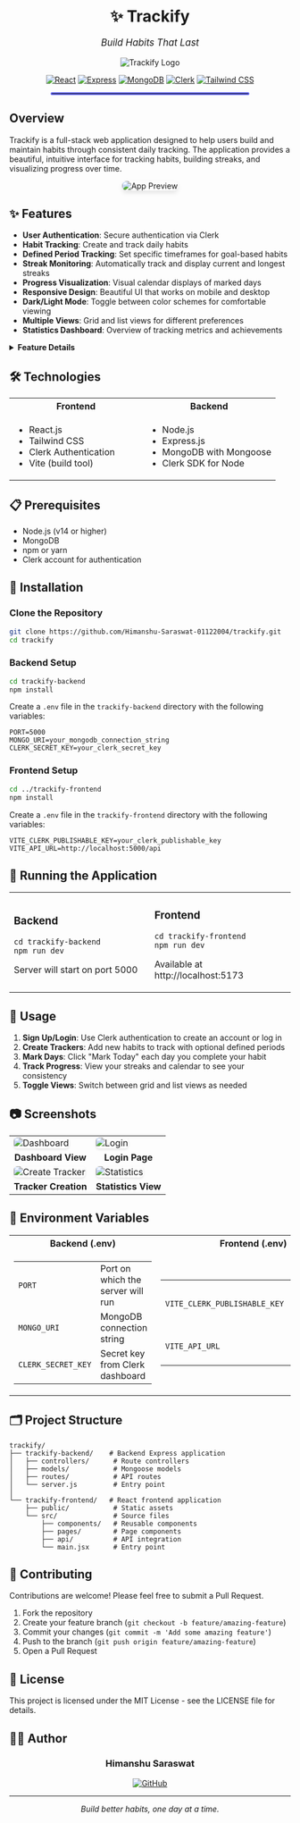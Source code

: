 <div align="center">

# ✨ Trackify

<p style="font-size:1.2em; font-style:italic;">Build Habits That Last</p>

<img src="https://img.shields.io/badge/Trackify-Habit%20Tracking%20Made%20Beautiful-6366F1?style=for-the-badge&logo=checkmarx&logoColor=white" alt="Trackify Logo" />

<p>
  <a href="https://reactjs.org/"><img src="https://img.shields.io/badge/React-18.x-61DAFB?style=flat-square&logo=react" alt="React" /></a>
  <a href="https://expressjs.com/"><img src="https://img.shields.io/badge/Express-4.x-000000?style=flat-square&logo=express" alt="Express" /></a>
  <a href="https://www.mongodb.com/"><img src="https://img.shields.io/badge/MongoDB-5.x-47A248?style=flat-square&logo=mongodb" alt="MongoDB" /></a>
  <a href="https://clerk.dev/"><img src="https://img.shields.io/badge/Clerk-Authentication-4B6BFB?style=flat-square" alt="Clerk" /></a>
  <a href="https://tailwindcss.com/"><img src="https://img.shields.io/badge/Tailwind%20CSS-3.x-38B2AC?style=flat-square&logo=tailwind-css" alt="Tailwind CSS" /></a>
</p>

<hr style="width:70%; border:2px solid #6366F1; border-radius:5px;" />

</div>

## Overview

Trackify is a full-stack web application designed to help users build and maintain habits through consistent daily tracking. The application provides a beautiful, intuitive interface for tracking habits, building streaks, and visualizing progress over time.

<p align="center">
  <img src="https://via.placeholder.com/800x200?text=Trackify+App+Preview" alt="App Preview" style="border-radius:8px; box-shadow:0 4px 8px rgba(0,0,0,0.1);" />
</p>

## ✨ Features

- **User Authentication**: Secure authentication via Clerk
- **Habit Tracking**: Create and track daily habits
- **Defined Period Tracking**: Set specific timeframes for goal-based habits
- **Streak Monitoring**: Automatically track and display current and longest streaks
- **Progress Visualization**: Visual calendar displays of marked days
- **Responsive Design**: Beautiful UI that works on mobile and desktop
- **Dark/Light Mode**: Toggle between color schemes for comfortable viewing
- **Multiple Views**: Grid and list views for different preferences
- **Statistics Dashboard**: Overview of tracking metrics and achievements

<details>
<summary><b>Feature Details</b></summary>
<table>
  <tr>
    <td width="30%"><b>Streak System</b></td>
    <td>Track consecutive days of habit completion with visual indicators that change color based on streak length</td>
  </tr>
  <tr>
    <td><b>Calendar Visualization</b></td>
    <td>See your progress with an intuitive calendar display that highlights marked days</td>
  </tr>
  <tr>
    <td><b>Analytics</b></td>
    <td>View statistics including total days tracked, active streaks, and personal records</td>
  </tr>
</table>
</details>

## 🛠 Technologies

<table>
  <tr>
    <th width="50%">Frontend</th>
    <th width="50%">Backend</th>
  </tr>
  <tr>
    <td>
      <ul>
        <li>React.js</li>
        <li>Tailwind CSS</li>
        <li>Clerk Authentication</li>
        <li>Vite (build tool)</li>
      </ul>
    </td>
    <td>
      <ul>
        <li>Node.js</li>
        <li>Express.js</li>
        <li>MongoDB with Mongoose</li>
        <li>Clerk SDK for Node</li>
      </ul>
    </td>
  </tr>
</table>

## 📋 Prerequisites

- Node.js (v14 or higher)
- MongoDB
- npm or yarn
- Clerk account for authentication

## 🚀 Installation

### Clone the Repository

```bash
git clone https://github.com/Himanshu-Saraswat-01122004/trackify.git
cd trackify
```

### Backend Setup

```bash
cd trackify-backend
npm install
```

Create a `.env` file in the `trackify-backend` directory with the following variables:

```env
PORT=5000
MONGO_URI=your_mongodb_connection_string
CLERK_SECRET_KEY=your_clerk_secret_key
```

### Frontend Setup

```bash
cd ../trackify-frontend
npm install
```

Create a `.env` file in the `trackify-frontend` directory with the following variables:

```env
VITE_CLERK_PUBLISHABLE_KEY=your_clerk_publishable_key
VITE_API_URL=http://localhost:5000/api
```

## 🏃 Running the Application

<table>
  <tr>
    <td width="50%">
      <h3>Backend</h3>
      <pre><code>cd trackify-backend
npm run dev</code></pre>
      <p>Server will start on port 5000</p>
    </td>
    <td width="50%">
      <h3>Frontend</h3>
      <pre><code>cd trackify-frontend
npm run dev</code></pre>
      <p>Available at http://localhost:5173</p>
    </td>
  </tr>
</table>

## 📱 Usage

1. **Sign Up/Login**: Use Clerk authentication to create an account or log in
2. **Create Trackers**: Add new habits to track with optional defined periods
3. **Mark Days**: Click "Mark Today" each day you complete your habit
4. **Track Progress**: View your streaks and calendar to see your consistency
5. **Toggle Views**: Switch between grid and list views as needed

## 📷 Screenshots

<div align="center">
<table>
  <tr>
    <td><img src="https://via.placeholder.com/400x225?text=Trackify+Dashboard" alt="Dashboard" style="border-radius:6px; box-shadow:0 2px 4px rgba(0,0,0,0.1);"/></td>
    <td><img src="https://via.placeholder.com/400x225?text=Trackify+Login" alt="Login" style="border-radius:6px; box-shadow:0 2px 4px rgba(0,0,0,0.1);"/></td>
  </tr>
  <tr>
    <td align="center"><b>Dashboard View</b></td>
    <td align="center"><b>Login Page</b></td>
  </tr>
  <tr>
    <td><img src="https://via.placeholder.com/400x225?text=Create+Tracker" alt="Create Tracker" style="border-radius:6px; box-shadow:0 2px 4px rgba(0,0,0,0.1);"/></td>
    <td><img src="https://via.placeholder.com/400x225?text=Statistics+View" alt="Statistics" style="border-radius:6px; box-shadow:0 2px 4px rgba(0,0,0,0.1);"/></td>
  </tr>
  <tr>
    <td align="center"><b>Tracker Creation</b></td>
    <td align="center"><b>Statistics View</b></td>
  </tr>
</table>
</div>

## 🔑 Environment Variables

<table>
  <tr>
    <th width="50%">Backend (.env)</th>
    <th width="50%">Frontend (.env)</th>
  </tr>
  <tr>
    <td>
      <table>
        <tr>
          <td><code>PORT</code></td>
          <td>Port on which the server will run</td>
        </tr>
        <tr>
          <td><code>MONGO_URI</code></td>
          <td>MongoDB connection string</td>
        </tr>
        <tr>
          <td><code>CLERK_SECRET_KEY</code></td>
          <td>Secret key from Clerk dashboard</td>
        </tr>
      </table>
    </td>
    <td>
      <table>
        <tr>
          <td><code>VITE_CLERK_PUBLISHABLE_KEY</code></td>
          <td>Publishable key from Clerk dashboard</td>
        </tr>
        <tr>
          <td><code>VITE_API_URL</code></td>
          <td>URL of the backend API</td>
        </tr>
      </table>
    </td>
  </tr>
</table>

## 🗂 Project Structure

```
trackify/
├── trackify-backend/    # Backend Express application
│   ├── controllers/      # Route controllers
│   ├── models/           # Mongoose models
│   ├── routes/           # API routes
│   └── server.js         # Entry point
│
└── trackify-frontend/   # React frontend application
    ├── public/           # Static assets
    └── src/              # Source files
        ├── components/   # Reusable components
        ├── pages/        # Page components
        ├── api/          # API integration
        └── main.jsx      # Entry point
```

## 👥 Contributing

Contributions are welcome! Please feel free to submit a Pull Request.

1. Fork the repository
2. Create your feature branch (`git checkout -b feature/amazing-feature`)
3. Commit your changes (`git commit -m 'Add some amazing feature'`)
4. Push to the branch (`git push origin feature/amazing-feature`)
5. Open a Pull Request

## 📄 License

This project is licensed under the MIT License - see the LICENSE file for details.

## 👨‍💻 Author

<div align="center">
  <h3>Himanshu Saraswat</h3>
  <a href="https://github.com/Himanshu-Saraswat-01122004">
    <img src="https://img.shields.io/badge/GitHub-Himanshu%20Saraswat-181717?style=for-the-badge&logo=github" alt="GitHub" />
  </a>
</div>

---

<div align="center">
  <p style="font-style:italic;">Build better habits, one day at a time.</p>
</div>